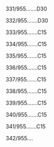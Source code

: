 331/955.......D30 


332/955.......D30 


333/955.......C15 


334/955.......C15 


335/955.......C15 


336/955.......C15 


337/955.......C15 


338/955.......C15 


339/955.......C15 


340/955.......C15 


341/955.......C15 


342/955.... 

